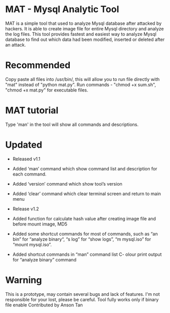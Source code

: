 # MAT - Mysql Analytic Tool

MAT is a simple tool that used to analyze Mysql database after attacked by hackers. It is able to create image file for entire Mysql directory and analyze the log files. This tool provides fastest and easiest way to analyze Mysql database to find out which data had been modified, inserted or deleted after an attack. 

# Recommended
Copy paste all files into /usr/bin/, this will allow you to run file directly with "mat" instead of "python mat.py". Run commands - "chmod +x sum.sh", "chmod +x mat.py" for executable files. 

# MAT tutorial
Type 'man' in the tool will show all commands and descriptions. 

# Updated
- Released v1.1
- Added ‘man’ command which show command list and description for each command. 
- Added ‘version’ command which show tool’s version
- Added ‘clear’ command which clear terminal screen and return to main menu

- Release v1.2
- Added function for calculate hash value after creating image file and before mount image, MD5
- Added some shortcut commands for most of commands, such as “an bin” for “analyze binary“, “s log” for “show logs”, “m  mysql.iso” for “mount mysql.iso”. 
- Added shortcut commands in “man” command list
C- olour print output for “analyze binary” command


# Warning
This is a prototype, may contain several bugs and lack of features. I'm not responsible for your lost, please be careful.
Tool fully works only if binary file enable
Contributed by Anson Tan
